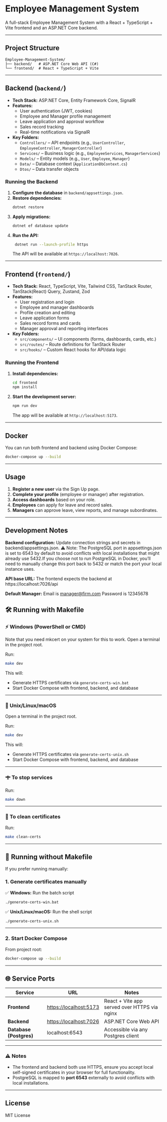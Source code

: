 # Employee Management System

A full-stack Employee Management System with a React + TypeScript + Vite frontend and an ASP.NET Core backend.

---

## Project Structure

```
Employee-Management-System/
├── backend/   # ASP.NET Core Web API (C#)
└── frontend/  # React + TypeScript + Vite
```

---

## Backend (`backend/`)

- **Tech Stack:** ASP.NET Core, Entity Framework Core, SignalR
- **Features:**
  - User authentication (JWT, cookies)
  - Employee and Manager profile management
  - Leave application and approval workflow
  - Sales record tracking
  - Real-time notifications via SignalR
- **Key Folders:**
  - `Controllers/` – API endpoints (e.g., `UserController`, `EmployeeController`, `ManagerController`)
  - `Services/` – Business logic (e.g., `EmployeeServices`, `ManagerServices`)
  - `Models/` – Entity models (e.g., `User`, `Employee`, `Manager`)
  - `Data/` – Database context (`ApplicationDbContext.cs`)
  - `Dtos/` – Data transfer objects

### Running the Backend

1. **Configure the database** in `backend/appsettings.json`.
2. **Restore dependencies:**
   ```sh
   dotnet restore
   ```
3. **Apply migrations:**
   ```sh
   dotnet ef database update
   ```
4. **Run the API:**
   ```sh
    dotnet run --launch-profile https
   ```
   The API will be available at `https://localhost:7026`.

---

## Frontend (`frontend/`)

- **Tech Stack:** React, TypeScript, Vite, Tailwind CSS, TanStack Router, TanStack(React) Query, Zustand, Zod
- **Features:**
  - User registration and login
  - Employee and manager dashboards
  - Profile creation and editing
  - Leave application forms
  - Sales record forms and cards
  - Manager approval and reporting interfaces
- **Key Folders:**
  - `src/components/` – UI components (forms, dashboards, cards, etc.)
  - `src/routes/` – Route definitions for TanStack Router
  - `src/hooks/` – Custom React hooks for API/data logic

### Running the Frontend

1. **Install dependencies:**
   ```sh
   cd frontend
   npm install
   ```
2. **Start the development server:**
   ```sh
   npm run dev
   ```
   The app will be available at `http://localhost:5173`.

---

## Docker

You can run both frontend and backend using Docker Compose:

```sh
docker-compose up --build
```

---

## Usage

1. **Register a new user** via the Sign Up page.
2. **Complete your profile** (employee or manager) after registration.
3. **Access dashboards** based on your role.
4. **Employees** can apply for leave and record sales.
5. **Managers** can approve leave, view reports, and manage subordinates.

---

## Development Notes

**Backend configuration:** Update connection strings and secrets in backend/appsettings.json. ⚠️ Note: The PostgreSQL port in appsettings.json is set to 6543 by default to avoid conflicts with local installations that might already use 5432.If you choose not to run PostgreSQL in Docker, you’ll need to manually change this port back to 5432 or match the port your local instance uses.

**API base URL:** The frontend expects the backend at https://localhost:7026/api

**Default Manager:** Email is manager@firm.com Password is 12345678

## 🛠️ Running with Makefile

### ⚡ Windows (PowerShell or CMD)

Note that you need mkcert on your system for this to work.
Open a terminal in the project root.

Run:

```sh
make dev
```

This will:

* Generate HTTPS certificates via `generate-certs-win.bat`
* Start Docker Compose with frontend, backend, and database

---

### 🐗 Unix/Linux/macOS

Open a terminal in the project root.

Run:

```sh
make dev
```

This will:

* Generate HTTPS certificates via `generate-certs-unix.sh`
* Start Docker Compose with frontend, backend, and database

---

### 🛨️ To stop services

Run:

```sh
make down
```

---

### 🧹 To clean certificates

Run:

```sh
make clean-certs
```

---

## 🚀 Running without Makefile

If you prefer running manually:

### 1. Generate certificates manually

✅ **Windows:** Run the batch script

```sh
./generate-certs-win.bat
```

✅ **Unix/Linux/macOS:** Run the shell script

```sh
./generate-certs-unix.sh
```

---

### 2. Start Docker Compose

From project root:

```sh
docker-compose up --build
```

---

## 🌐 Service Ports

| Service                 | URL                                              | Notes                                        |
| ----------------------- | ------------------------------------------------ | -------------------------------------------- |
| **Frontend**            | [https://localhost:5173](https://localhost:5173) | React + Vite app served over HTTPS via nginx |
| **Backend**             | [https://localhost:7026](https://localhost:7026) | ASP.NET Core Web API                         |
| **Database (Postgres)** | localhost:6543                                   | Accessible via any Postgres client           |

---

### ⚠️ Notes

* The frontend and backend both use HTTPS, ensure you accept local self-signed certificates in your browser for full functionality.
* PostgreSQL is mapped to **port 6543** externally to avoid conflicts with local installations.

---

## License

MIT License
